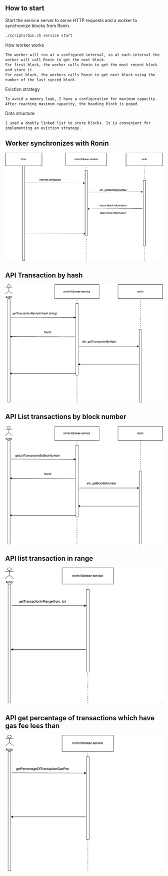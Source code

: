 ## How to start

Start the service server to serve HTTP requests and a worker to synchronize blocks from Ronin.

```bash
./scripts/bin.sh service start
```

How worker works

```text
The worker will run at a configured interval, so at each interval the worker will call Ronin to get the next block.
For first block, the worker calls Ronin to get the most recent block and store it
For next block, the workers calls Ronin to get next block using the number of the last synced block.
```

Eviction strategy

```text
To avoid a memory leak, I have a configuration for maximum capacity. After reaching maximum capacity, the heading block is poped.
```

Data structure

```text
I used a doubly linked list to store blocks. It is convenient for implementing an eviction strategy.
```

## Worker synchronizes with Ronin

![Diagram](docs/image/worker.drawio.png)

## API Transaction by hash

![Diagram](docs/image/getTransactionByHash.drawio.png)

## API List transactions by block number

![Diagram](docs/image/getTransactionsByBlockNumber.drawio.png)

## API list transaction in range

![Diagram](docs/image/getTransactionsInRange.drawio.png)

## API get percentage of transactions which have gas fee lees than

![Diagram](docs/image/getPercentageOfTransactionGasFee.drawio.png)


